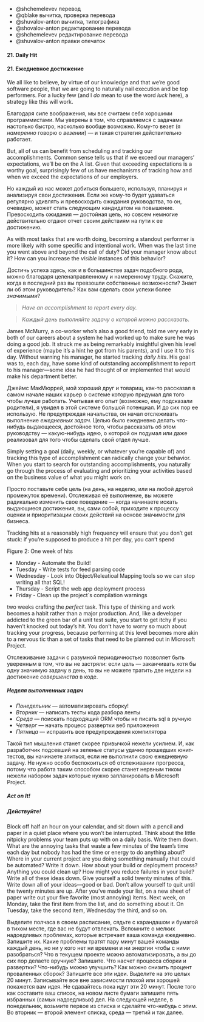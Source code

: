 - @shchemelevev перевод
- @qblake вычитка, проверка перевода
- @shuvalov-anton вычитка, типографика
- @shovalov-anton редактирование перевода
- @shchemelevev редактирование перевода
- @shuvalov-anton правки опечаток

#### 21. Daily Hit
#### 21. Ежедневное достижение



We all like to believe, by virtue of our knowledge and that we’re good software 
people, that we are going to naturally nail execution and be top performers. 
For a lucky few (and I _do_ mean to use the word _luck_ here), a strategy like 
this will work.

Благодаря силе воображения, мы все считаем себя хорошими программистами.
Мы уверены в том, что справляемся с задачами настолько быстро, насколько вообще 
возможно. Кому-то везет (я _намеренно_ говорю о _везении_) — и такая стратегия 
действительно работает.


But, all of us can benefit from scheduling and tracking our accomplishments. 
Common sense tells us that if we exceed our managers’ expectations, we’ll be on 
the A list. Given that exceeding expectations is a worthy goal, surprisingly 
few of us have mechanisms of tracking how and when we exceed the expectations 
of our employers.

Но каждый из нас может добиться большего, используя, планируя и анализируя 
свои достижения. Если же кому-то будет удаваться регулярно удивлять и
превосходить ожидания руководства, то он, очевидно, может стать следующим
кандидатом на повышение. Превосходить ожидания — достойная цель, но совсем
немногие действительно отдают отчет своим действиям на пути к ее 
достижению.


As with most tasks that are worth doing, becoming a standout performer is more 
likely with some specific and intentional work. When was the last time you went 
above and beyond the call of duty? Did your manager know about it? How can you 
increase the _visible_ instances of this behavior?

Достичь успеха здесь, как и в большинстве задач подобного рода, можно благодаря
целенаправленному и намеренному труду. Скажите, когда в последний раз вы
превзошли собственные возможности? Знает ли об этом руководитель? Как вам
сделать свои успехи более _значимыми_?

> *Have an accomplishment to report every day.*

> *Каждый день выполняйте задачу о которой можно рассказать.*



James McMurry, a co-worker who’s also a good friend, told me very early in 
both of our careers about a system he had worked up to make sure he was doing a 
good job. It struck me as being remarkably insightful given his level of 
experience (maybe it’s a hint he got from his parents), and I use it to this 
day. Without warning his manager, he started tracking _daily hits_. His goal was 
to, each day, have some kind of outstanding accomplishment to report to his 
manager—some idea he had thought of or implemented that would make his 
department better.

Джеймс МакМюррей, мой хороший друг и товарищ, как-то рассказал в самом начале
наших карьер о системе которую придумал для того чтобы лучше работать.
Учитывая его опыт (возможно, ему подсказали родители), я увидел в этой
системе большой потенциал. И до сих пор ее использую. Не предупреждая начальства,
он начал отслеживать выполнение _ежедневных задач_. Целью было ежедневно делать
что-нибудь выдающееся, достойное того, чтобы рассказать об этом руководству —
какую-нибудь идею, о которой он подумал или даже реализовал для того чтобы 
сделать свой отдел лучше.



Simply setting a goal (daily, weekly, or whatever you’re capable of) and 
tracking this type of accomplishment can radically change your behavior. When 
you start to search for outstanding accomplishments, you naturally go through 
the process of evaluating and prioritizing your activities based on the 
business value of what you might work on.

Просто поставьте себе цель (на день, на неделю, или на любой другой промежуток
времени). Отслеживая её выполнение, вы можете радикально изменить свое поведение —
когда начинаете искать выдающиеся достижения, вы, сами собой, приходите к 
процессу оценки и приоритизации своих действий на основе значимости для бизнеса.



Tracking hits at a reasonably high frequency will ensure that you don’t get 
stuck: if you’re supposed to produce a hit per day, you can’t spend

Figure 2: One week of hits
- Monday - Automate the Build!
- Tuesday - Write tests for feed parsing code
- Wednesday - Look into Object/Releatioal Mapping tools so we can stop writing all that SQL!
- Thursday - Script the web app deployment process
- Friday - Clean up the project`s compilation warnings

two weeks crafting the _perfect_ task. This type of thinking and work becomes 
a habit rather than a major production. And, like a developer addicted to the 
green bar of a unit test suite, you start to get itchy if you haven’t knocked 
out today’s hit. You don’t have to worry so much about tracking your progress, 
because performing at this level becomes more akin to a nervous tic than a set 
of tasks that need to be planned out in Microsoft Project.

Отслеживание задачи с разумной периодичностью позволяет быть уверенным в том, что
вы не застряли: если цель — заканчивать хотя бы одну значимую задачу в день, 
то вы не можете тратить две недели на достижение _совершенства_ в коде.


##### Неделя выполненных задач

- _Понедельник_ — автоматизировать сборку!
- _Вторник_ — написать тесты кода разбора ленты
- _Среда_ — поискать подходящий ORM чтобы не писать sql в ручную
- _Четверг_ — начать процесс развертки веб приложения
- _Пятница_ — исправить все предупреждения компилятора


Такой тип мышления станет скорее привычкой нежели усилием. И, как разработчик 
подсевший на зеленые статусы удачно прошедших юнит-тестов, вы начинаете 
злиться, если не выполнили свою ежедневную задачу. Не нужно особо 
беспокоиться об отслеживании прогресса, потому что работа таким способом 
скорее станет нервным тиком нежели набором задач которые нужно запланировать в 
Microsoft Project.




##### Act on It!
##### Действуйте!



Block off half an hour on your calendar, and sit down with a pencil and paper 
in a quiet place where you won’t be interrupted. Think about the little 
nitpicky problems your team puts up with on a daily basis. Write them down. 
What are the annoying tasks that waste a few minutes of the team’s time each 
day but nobody has had the time or energy to do anything about?  Where in your 
current project are you doing something manually that could be automated? Write 
it down. How about your build or deployment process? Anything you could clean 
up? How might you reduce failures in your build? Write all of these ideas 
down. Give yourself a solid twenty minutes of this. Write down all of your 
ideas—good or bad. Don’t allow yourself to quit until the twenty minutes are 
up. After you’ve made your list, on a new sheet of paper write out your five 
favorite (most annoying) items. Next week, on Monday, take the first item from 
the list, and do something about it. On Tuesday, take the second item, 
Wednesday the third, and so on.

Выделите полчаса в своем расписание, сядьте с карандашом и бумагой в тихом 
месте, где вас не будут отвлекать. Вспомните о мелких надоедливых проблемах,
которые встречает ваша команда ежедневно. Запишите их. Какие проблемы тратят пару 
минут вашей команды каждый день, но ни у кого нет ни времени и ни энергии чтобы 
с ними разобраться? Что в текущем проекте можно автоматизировать, а вы до сих
пор делаете вручную? Запишите. Что насчет процесса сборки и 
развертки? Что-нибудь можно улучшить? Как можно снизить процент проваленных 
сборок? Запишите все эти идеи. Выделите на это целых 20 минут. Записывайте все 
вне зависимости плохой или хорошей покажется вам идея. Не сдавайтесь пока 
идут эти 20 минут. После того как составите ваш список, на новом листе бумаги 
запишите пять избранных (самых надоедливых) дел. На следующей неделе, в 
понедельник, возьмите первое из списка и сделайте что-нибудь с этим. Во 
вторник — второй элемент списка, среда — третий и так далее.

